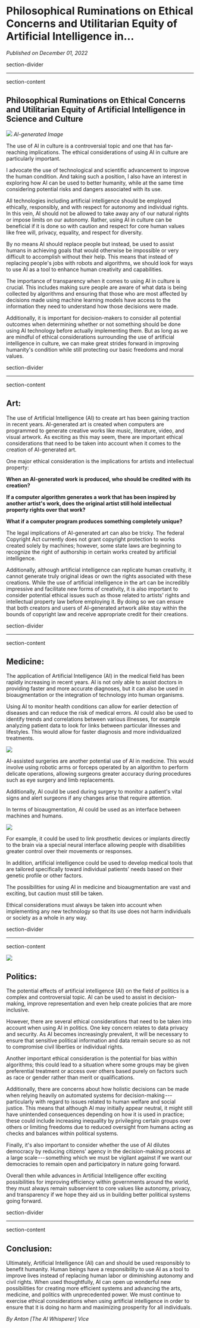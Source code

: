 # Philosophical Ruminations on Ethical Concerns and Utilitarian Equity of Artificial Intelligence in...

*Published on December 01, 2022*

section-divider

------------------------------------------------------------------------

 section-content

## Philosophical Ruminations on Ethical Concerns and Utilitarian Equity of Artificial Intelligence in Science and Culture 


![](https://cdn-images-1.medium.com/max/800/1*O-sHEXC5K5QWbavdtV5EtQ.png)
*AI-generated Image*


The use of AI in culture is a controversial topic and one that has
far-reaching implications. The ethical considerations of using AI in
culture are particularly important.

I advocate the use of technological and scientific advancement to
improve the human condition. And taking such a position, I also have an
interest in exploring how AI can be used to better humanity, while at
the same time considering potential risks and dangers associated with
its use.

All technologies including artificial intelligence should be employed
ethically, responsibly, and with respect for autonomy and individual
rights. In this vein, AI should not be allowed to take away any of our
natural rights or impose limits on our autonomy. Rather, using AI in
culture can be beneficial if it is done so with caution and respect for
core human values like free will, privacy, equality, and respect for
diversity.

By no means AI should replace people but instead, be used to assist
humans in achieving goals that would otherwise be impossible or very
difficult to accomplish without their help. This means that instead of
replacing people's jobs with robots and algorithms, we should look for
ways to use AI as a tool to enhance human creativity and capabilities.

The importance of transparency when it comes to using AI in culture is
crucial. This includes making sure people are aware of what data is
being collected by algorithms and ensuring that those who are most
affected by decisions made using machine learning models have access to
the information they need to understand how those decisions were made.

Additionally, it is important for decision-makers to consider all
potential outcomes when determining whether or not something should be
done using AI technology before actually implementing them. But as long
as we are mindful of ethical considerations surrounding the use of
artificial intelligence in culture, we can make great strides forward in
improving humanity's condition while still protecting our basic freedoms
and moral values.

 section-divider

------------------------------------------------------------------------

 section-content

## Art: 

The use of Artificial Intelligence (AI) to create art has been gaining
traction in recent years. AI-generated art is created when computers are
programmed to generate creative works like music, literature, video, and
visual artwork. As exciting as this may seem, there are important
ethical considerations that need to be taken into account when it comes
to the creation of AI-generated art.

One major ethical consideration is the implications for artists and
intellectual property:

**When an AI-generated work is produced, who should be credited with its
creation?**

**If a computer algorithm generates a work that has been inspired by
another artist's work, does the original artist still hold intellectual
property rights over that work?**

**What if a computer program produces something completely unique?**

The legal implications of AI-generated art can also be tricky. The
federal Copyright Act currently does not grant copyright protection to
works created solely by machines; however, some state laws are beginning
to recognize the right of authorship in certain works created by
artificial intelligence.

Additionally, although artificial intelligence can replicate human
creativity, it cannot generate truly original ideas or own the rights
associated with these creations. While the use of artificial
intelligence in the art can be incredibly impressive and facilitate new
forms of creativity, it is also important to consider potential ethical
issues such as those related to artists' rights and intellectual
property law before employing it. By doing so we can ensure that both
creators and users of AI-generated artwork alike stay within the bounds
of copyright law and receive appropriate credit for their creations.

 section-divider

------------------------------------------------------------------------

 section-content

## Medicine: 

The application of Artificial Intelligence (AI) in the medical field has
been rapidly increasing in recent years. AI is not only able to assist
doctors in providing faster and more accurate diagnoses, but it can also
be used in bioaugmentation or the integration of technology into human
organisms.

Using AI to monitor health conditions can allow for earlier detection of
diseases and can reduce the risk of medical errors. AI could also be
used to identify trends and correlations between various illnesses, for
example analyzing patient data to look for links between particular
illnesses and lifestyles. This would allow for faster diagnosis and more
individualized treatments.


![](https://cdn-images-1.medium.com/max/800/1*EQsHaazrdtAwVrCqtpXWtQ.png)


AI-assisted surgeries are another potential use of AI in medicine. This
would involve using robotic arms or forceps operated by an algorithm to
perform delicate operations, allowing surgeons greater accuracy during
procedures such as eye surgery and limb replacements.

Additionally, AI could be used during surgery to monitor a patient's
vital signs and alert surgeons if any changes arise that require
attention.

In terms of bioaugmentation, AI could be used as an interface between
machines and humans.


![](https://cdn-images-1.medium.com/max/800/1*4o9O1mJ7KLvFTXiCT1fjWg.png)


For example, it could be used to link prosthetic devices or implants
directly to the brain via a special neural interface allowing people
with disabilities greater control over their movements or responses.

In addition, artificial intelligence could be used to develop medical
tools that are tailored specifically toward individual patients' needs
based on their genetic profile or other factors.

The possibilities for using AI in medicine and bioaugmentation are vast
and exciting, but caution must still be taken.

Ethical considerations must always be taken into account when
implementing any new technology so that its use does not harm
individuals or society as a whole in any way.

 section-divider

------------------------------------------------------------------------

 section-content


![](https://cdn-images-1.medium.com/max/800/1*xJdFoLfFGMzo7-YAU-kE9Q.png)


## **Politics:** 

The potential effects of artificial intelligence (AI) on the field of
politics is a complex and controversial topic. AI can be used to assist
in decision-making, improve representation and even help create policies
that are more inclusive.

However, there are several ethical considerations that need to be taken
into account when using AI in politics. One key concern relates to data
privacy and security. As AI becomes increasingly prevalent, it will be
necessary to ensure that sensitive political information and data remain
secure so as not to compromise civil liberties or individual rights.

Another important ethical consideration is the potential for bias within
algorithms; this could lead to a situation where some groups may be
given preferential treatment or access over others based purely on
factors such as race or gender rather than merit or qualifications.

Additionally, there are concerns about how holistic decisions can be
made when relying heavily on automated systems for
decision-making --- particularly with regard to issues related to human
welfare and social justice. This means that although AI may initially
appear neutral, it might still have unintended consequences depending on
how it is used in practice; these could include increasing inequality by
privileging certain groups over others or limiting freedoms due to
reduced oversight from humans acting as checks and balances within
political systems.

Finally, it's also important to consider whether the use of AI dilutes
democracy by reducing citizens' agency in the decision-making process at
a large scale --- something which we must be vigilant against if we want
our democracies to remain open and participatory in nature going
forward.

Overall then while advances in Artificial Intelligence offer exciting
possibilities for improving efficiency within governments around the
world, they must always remain subservient to core values like autonomy,
privacy, and transparency if we hope they aid us in building better
political systems going forward.

 section-divider

------------------------------------------------------------------------

 section-content

## **Conclusion**: 

Ultimately, Artificial Intelligence (AI) can and should be used
responsibly to benefit humanity. Human beings have a responsibility to
use AI as a tool to improve lives instead of replacing human labor or
diminishing autonomy and civil rights. When used thoughtfully, AI can
open up wonderful new possibilities for creating more efficient systems
and advancing the arts, medicine, and politics with unprecedented power.
We must continue to exercise ethical considerations when using
artificial intelligence in order to ensure that it is doing no harm and
maximizing prosperity for all individuals.

*By Anton [The AI Whisperer] Vice*
